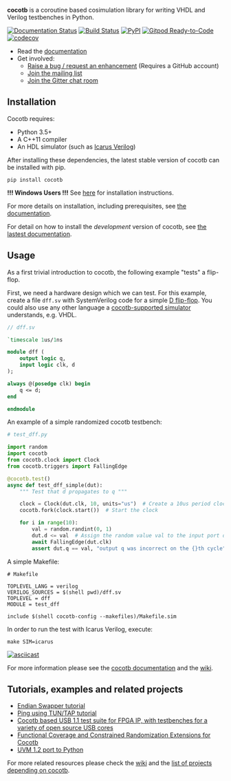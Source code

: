 **cocotb** is a coroutine based cosimulation library for writing VHDL and Verilog testbenches in Python.

[![Documentation Status](https://readthedocs.org/projects/cocotb/badge/?version=latest)](https://docs.cocotb.org/en/latest/)
[![Build Status](https://travis-ci.org/cocotb/cocotb.svg?branch=master)](https://travis-ci.org/cocotb/cocotb)
[![PyPI](https://img.shields.io/pypi/dm/cocotb.svg?label=PyPI%20downloads)](https://pypi.org/project/cocotb/)
[![Gitpod Ready-to-Code](https://img.shields.io/badge/Gitpod-ready--to--code-blue?logo=gitpod)](https://gitpod.io/#https://github.com/cocotb/cocotb)
[![codecov](https://codecov.io/gh/cocotb/cocotb/branch/master/graph/badge.svg)](https://codecov.io/gh/cocotb/cocotb)

* Read the [documentation](https://docs.cocotb.org)
* Get involved:
  * [Raise a bug / request an enhancement](https://github.com/cocotb/cocotb/issues/new) (Requires a GitHub account)
  * [Join the mailing list](https://lists.librecores.org/listinfo/cocotb)
  * [Join the Gitter chat room](https://gitter.im/cocotb)

## Installation

Cocotb requires:

- Python 3.5+
- A C++11 compiler
- An HDL simulator (such as [Icarus Verilog](http://iverilog.icarus.com/))

After installing these dependencies, the latest stable version of cocotb can be installed with pip.

```command
pip install cocotb
```

**!!! Windows Users !!!** See [here](https://docs.cocotb.org/en/stable/install.html) for installation instructions.

For more details on installation, including prerequisites, see [the documentation](https://docs.cocotb.org/en/stable/install.html).

For detail on how to install the *development* version of cocotb, see [the lastest documentation](https://docs.cocotb.org/en/latest/install_devel.html#install-devel).

## Usage

As a first trivial introduction to cocotb, the following example "tests" a flip-flop.

First, we need a hardware design which we can test. For this example, create a file `dff.sv` with SystemVerilog code for a simple [D flip-flop](https://en.wikipedia.org/wiki/Flip-flop_(electronics)#D_flip-flop). You could also use any other language a [cocotb-supported simulator](https://docs.cocotb.org/en/stable/simulator_support.html) understands, e.g. VHDL.

```systemverilog
// dff.sv

`timescale 1us/1ns

module dff (
    output logic q,
    input logic clk, d
);

always @(posedge clk) begin
    q <= d;
end

endmodule
```

An example of a simple randomized cocotb testbench:

```python
# test_dff.py

import random
import cocotb
from cocotb.clock import Clock
from cocotb.triggers import FallingEdge

@cocotb.test()
async def test_dff_simple(dut):
    """ Test that d propagates to q """

    clock = Clock(dut.clk, 10, units="us")  # Create a 10us period clock on port clk
    cocotb.fork(clock.start())  # Start the clock

    for i in range(10):
        val = random.randint(0, 1)
        dut.d <= val  # Assign the random value val to the input port d
        await FallingEdge(dut.clk)
        assert dut.q == val, "output q was incorrect on the {}th cycle".format(i)
```

A simple Makefile:

```make
# Makefile

TOPLEVEL_LANG = verilog
VERILOG_SOURCES = $(shell pwd)/dff.sv
TOPLEVEL = dff
MODULE = test_dff

include $(shell cocotb-config --makefiles)/Makefile.sim
```

In order to run the test with Icarus Verilog, execute:

```command
make SIM=icarus
```

[![asciicast](https://asciinema.org/a/317220.svg)](https://asciinema.org/a/317220)

For more information please see the [cocotb documentation](https://docs.cocotb.org/) and the [wiki](https://github.com/cocotb/cocotb/wiki).

## Tutorials, examples and related projects

* [Endian Swapper tutorial](https://docs.cocotb.org/en/stable/endian_swapper.html)
* [Ping using TUN/TAP tutorial](https://docs.cocotb.org/en/stable/ping_tun_tap.html)
* [Cocotb based USB 1.1 test suite for FPGA IP, with testbenches for a variety of open source USB cores](https://github.com/antmicro/usb-test-suite-build)
* [Functional Coverage and Constrained Randomization Extensions for Cocotb](https://github.com/mciepluc/cocotb-coverage)
* [UVM 1.2 port to Python](https://github.com/tpoikela/uvm-python)

For more related resources please check the [wiki](https://github.com/cocotb/cocotb/wiki/Further-Resources) and the [list of projects depending on cocotb](https://github.com/cocotb/cocotb/network/dependents).

